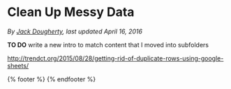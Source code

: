 # Clean Up Messy Data

*By [Jack Dougherty](../../introduction/who.md), last updated April 16, 2016*

**TO DO** write a new intro to match content that I moved into subfolders

http://trendct.org/2015/08/28/getting-rid-of-duplicate-rows-using-google-sheets/

{% footer %}
{% endfooter %}

